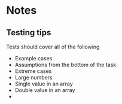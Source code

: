 # Notes

## Testing tips

Tests should cover all of the following
* Example cases
* Assumptions from the bottom of the task
* Extreme cases
* Large numbers
* Single value in an array
* Double value in an array
* 